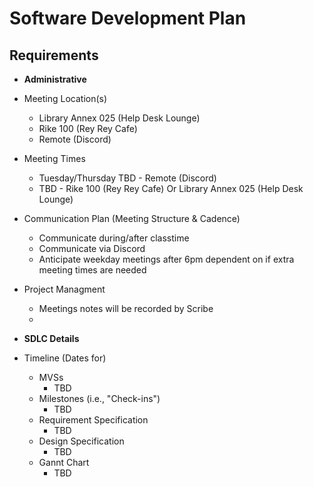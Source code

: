 # Software Development Plan

## Requirements
* **Administrative**
 * Meeting Location(s)
   * Library Annex 025 (Help Desk Lounge)
   * Rike 100 (Rey Rey Cafe)
   * Remote (Discord)
 * Meeting Times
   * Tuesday/Thursday TBD - Remote (Discord)
   * TBD - Rike 100 (Rey Rey Cafe) Or Library Annex 025 (Help Desk Lounge)
 * Communication Plan (Meeting Structure & Cadence)
   * Communicate during/after classtime
   * Communicate via Discord
   * Anticipate weekday meetings after 6pm dependent on if extra meeting times are needed
 * Project Managment
   * Meetings notes will be recorded by Scribe
   * 
    
* **SDLC Details**
* Timeline (Dates for)
  * MVSs
    * TBD
  * Milestones (i.e., "Check-ins")
    * TBD
  * Requirement Specification
    * TBD
  * Design Specification
    * TBD
  * Gannt Chart
    * TBD

